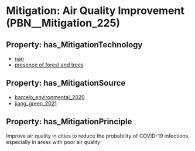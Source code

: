 # Mitigation: __Air Quality Improvement__ (PBN__Mitigation_225)

## Property: has_MitigationTechnology

* [nan](../Technology/PBN__Technology_22)
* [presence of forest and trees](../Technology/PBN__Technology_3552)

## Property: has_MitigationSource

* [barcelo_environmental_2020](../Article/PBN__Article_270)
* [jiang_green_2021](../Article/PBN__Article_130)

## Property: has_MitigationPrinciple

Improve air quality in cities to reduce the probability of COVID-19 infections, especially in areas with poor air quality

